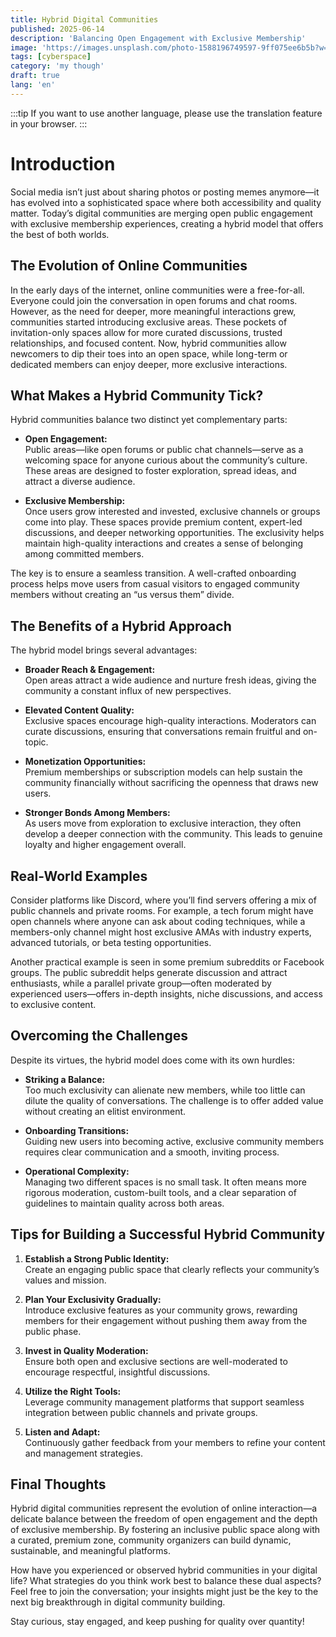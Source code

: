 ```yaml
---
title: Hybrid Digital Communities
published: 2025-06-14
description: 'Balancing Open Engagement with Exclusive Membership'
image: 'https://images.unsplash.com/photo-1588196749597-9ff075ee6b5b?w=600&auto=format&fit=crop&q=60&ixlib=rb-4.1.0&ixid=M3wxMjA3fDB8MHxzZWFyY2h8MjR8fG5ldHdvcmtpbmd8ZW58MHx8MHx8fDA%3D'
tags: [cyberspace]
category: 'my though'
draft: true 
lang: 'en'
---
```


:::tip
If you want to use another language, please use the translation feature in your browser.
:::
# Introduction
Social media isn’t just about sharing photos or posting memes anymore—it has evolved into a sophisticated space where both accessibility and quality matter. Today’s digital communities are merging open public engagement with exclusive membership experiences, creating a hybrid model that offers the best of both worlds.

## The Evolution of Online Communities

In the early days of the internet, online communities were a free-for-all. Everyone could join the conversation in open forums and chat rooms. However, as the need for deeper, more meaningful interactions grew, communities started introducing exclusive areas. These pockets of invitation-only spaces allow for more curated discussions, trusted relationships, and focused content. Now, hybrid communities allow newcomers to dip their toes into an open space, while long-term or dedicated members can enjoy deeper, more exclusive interactions.

## What Makes a Hybrid Community Tick?

Hybrid communities balance two distinct yet complementary parts:

- **Open Engagement:**  
  Public areas—like open forums or public chat channels—serve as a welcoming space for anyone curious about the community’s culture. These areas are designed to foster exploration, spread ideas, and attract a diverse audience.

- **Exclusive Membership:**  
  Once users grow interested and invested, exclusive channels or groups come into play. These spaces provide premium content, expert-led discussions, and deeper networking opportunities. The exclusivity helps maintain high-quality interactions and creates a sense of belonging among committed members.

The key is to ensure a seamless transition. A well-crafted onboarding process helps move users from casual visitors to engaged community members without creating an “us versus them” divide.

## The Benefits of a Hybrid Approach

The hybrid model brings several advantages:

- **Broader Reach & Engagement:**  
  Open areas attract a wide audience and nurture fresh ideas, giving the community a constant influx of new perspectives.

- **Elevated Content Quality:**  
  Exclusive spaces encourage high-quality interactions. Moderators can curate discussions, ensuring that conversations remain fruitful and on-topic.

- **Monetization Opportunities:**  
  Premium memberships or subscription models can help sustain the community financially without sacrificing the openness that draws new users.

- **Stronger Bonds Among Members:**  
  As users move from exploration to exclusive interaction, they often develop a deeper connection with the community. This leads to genuine loyalty and higher engagement overall.

## Real-World Examples

Consider platforms like Discord, where you’ll find servers offering a mix of public channels and private rooms. For example, a tech forum might have open channels where anyone can ask about coding techniques, while a members-only channel might host exclusive AMAs with industry experts, advanced tutorials, or beta testing opportunities.

Another practical example is seen in some premium subreddits or Facebook groups. The public subreddit helps generate discussion and attract enthusiasts, while a parallel private group—often moderated by experienced users—offers in-depth insights, niche discussions, and access to exclusive content.

## Overcoming the Challenges

Despite its virtues, the hybrid model does come with its own hurdles:

- **Striking a Balance:**  
  Too much exclusivity can alienate new members, while too little can dilute the quality of conversations. The challenge is to offer added value without creating an elitist environment.

- **Onboarding Transitions:**  
  Guiding new users into becoming active, exclusive community members requires clear communication and a smooth, inviting process.

- **Operational Complexity:**  
  Managing two different spaces is no small task. It often means more rigorous moderation, custom-built tools, and a clear separation of guidelines to maintain quality across both areas.

## Tips for Building a Successful Hybrid Community

1. **Establish a Strong Public Identity:**  
   Create an engaging public space that clearly reflects your community’s values and mission.

2. **Plan Your Exclusivity Gradually:**  
   Introduce exclusive features as your community grows, rewarding members for their engagement without pushing them away from the public phase.

3. **Invest in Quality Moderation:**  
   Ensure both open and exclusive sections are well-moderated to encourage respectful, insightful discussions.

4. **Utilize the Right Tools:**  
   Leverage community management platforms that support seamless integration between public channels and private groups.

5. **Listen and Adapt:**  
   Continuously gather feedback from your members to refine your content and management strategies.

## Final Thoughts

Hybrid digital communities represent the evolution of online interaction—a delicate balance between the freedom of open engagement and the depth of exclusive membership. By fostering an inclusive public space along with a curated, premium zone, community organizers can build dynamic, sustainable, and meaningful platforms.

How have you experienced or observed hybrid communities in your digital life? What strategies do you think work best to balance these dual aspects? Feel free to join the conversation; your insights might just be the key to the next big breakthrough in digital community building.

Stay curious, stay engaged, and keep pushing for quality over quantity!